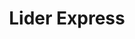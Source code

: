 ---
title: "Lider Express"
url: /quilicura/lider-express-avenida-americo-vespucio/
shop: Supermarkt
---